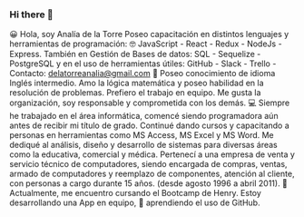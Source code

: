 ### Hi there 👋
😀 Hola, soy Analía de la Torre
Poseo capacitación en distintos lenguajes y herramientas de programación: 🤓 JavaScript - React - Redux - NodeJs - Express. También en Gestión de Bases de datos: SQL - Sequelize - PostgreSQL y en el uso de herramientas útiles: GitHub - Slack - Trello - Contacto: delatorreanalia@gmail.com
🧐 Poseo conocimiento de idioma Inglés intermedio.
Amo la lógica matemática y poseo habilidad en la resolución de problemas.
Prefiero el trabajo en equipo. Me gusta la organización, soy responsable y comprometida con los demás.
💻 Siempre he trabajado en el área informática, comencé siendo programadora aún antes de recibir mi título de grado. Continué dando cursos y capacitando a personas en herramientas como MS Access, MS Excel y MS Word.
Me dediqué al análisis, diseño y desarrollo de sistemas para diversas áreas como la educativa, comercial y médica. Pertenecí a una empresa de venta y servicio técnico de computadores, siendo encargada de compras, ventas, armado de computadores y reemplazo de componentes, atención al cliente, con personas a cargo durante 15 años. (desde agosto 1996 a abril 2011).
🔭 Actualmente, me encuentro cursando el Bootcamp de Henry. Estoy desarrollando una App en equipo,  🌱 aprendiendo el uso de GitHub.

